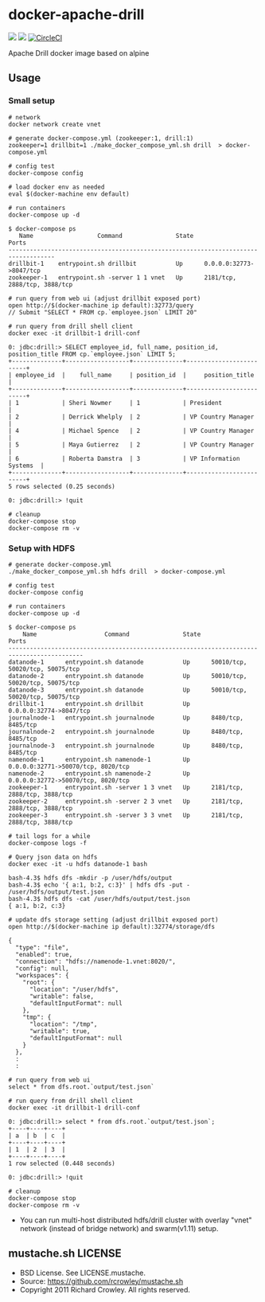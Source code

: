 # docker-apache-drill

[![](https://images.microbadger.com/badges/image/smizy/apache-drill:1.9-alpine.svg)](http://microbadger.com/images/smizy/apache-drill:1.9-alpine "Get your own version badge on microbadger.com")
[![](https://images.microbadger.com/badges/version/smizy/apache-drill:1.9-alpine.svg)](http://microbadger.com/images/smizy/apache-drill:1.9-alpine "Get your own version badge on microbadger.com")
[![CircleCI](https://circleci.com/gh/smizy/docker-apache-drill.svg?style=shield&circle-token=dfe0035c074dee01c850f7def4ccab95c392b696)](https://circleci.com/gh/smizy/docker-apache-drill)

Apache Drill docker image based on alpine

## Usage
### Small setup 
```
# network
docker network create vnet

# generate docker-compose.yml (zookeeper:1, drill:1)
zookeeper=1 drillbit=1 ./make_docker_compose_yml.sh drill  > docker-compose.yml

# config test
docker-compose config

# load docker env as needed
eval $(docker-machine env default)

# run containers
docker-compose up -d

$ docker-compose ps
   Name                  Command               State              Ports             
-----------------------------------------------------------------------------------
drillbit-1    entrypoint.sh drillbit           Up      0.0.0.0:32773->8047/tcp       
zookeeper-1   entrypoint.sh -server 1 1 vnet   Up      2181/tcp, 2888/tcp, 3888/tcp

# run query from web ui (adjust drillbit exposed port)
open http://$(docker-machine ip default):32773/query
// Submit "SELECT * FROM cp.`employee.json` LIMIT 20" 

# run query from drill shell client
docker exec -it drillbit-1 drill-conf

0: jdbc:drill:> SELECT employee_id, full_name, position_id, position_title FROM cp.`employee.json` LIMIT 5;
+--------------+------------------+--------------+-------------------------+
| employee_id  |    full_name     | position_id  |     position_title      |
+--------------+------------------+--------------+-------------------------+
| 1            | Sheri Nowmer     | 1            | President               |
| 2            | Derrick Whelply  | 2            | VP Country Manager      |
| 4            | Michael Spence   | 2            | VP Country Manager      |
| 5            | Maya Gutierrez   | 2            | VP Country Manager      |
| 6            | Roberta Damstra  | 3            | VP Information Systems  |
+--------------+------------------+--------------+-------------------------+
5 rows selected (0.25 seconds)

0: jdbc:drill:> !quit

# cleanup
docker-compose stop
docker-compose rm -v

```

### Setup with HDFS

```
# generate docker-compose.yml 
./make_docker_compose_yml.sh hdfs drill  > docker-compose.yml

# config test
docker-compose config

# run containers
docker-compose up -d

$ docker-compose ps
    Name                   Command               State                 Ports                
-------------------------------------------------------------------------------------------
datanode-1      entrypoint.sh datanode           Up      50010/tcp, 50020/tcp, 50075/tcp    
datanode-2      entrypoint.sh datanode           Up      50010/tcp, 50020/tcp, 50075/tcp    
datanode-3      entrypoint.sh datanode           Up      50010/tcp, 50020/tcp, 50075/tcp    
drillbit-1      entrypoint.sh drillbit           Up      0.0.0.0:32774->8047/tcp             
journalnode-1   entrypoint.sh journalnode        Up      8480/tcp, 8485/tcp                 
journalnode-2   entrypoint.sh journalnode        Up      8480/tcp, 8485/tcp                 
journalnode-3   entrypoint.sh journalnode        Up      8480/tcp, 8485/tcp                 
namenode-1      entrypoint.sh namenode-1         Up      0.0.0.0:32771->50070/tcp, 8020/tcp 
namenode-2      entrypoint.sh namenode-2         Up      0.0.0.0:32772->50070/tcp, 8020/tcp 
zookeeper-1     entrypoint.sh -server 1 3 vnet   Up      2181/tcp, 2888/tcp, 3888/tcp       
zookeeper-2     entrypoint.sh -server 2 3 vnet   Up      2181/tcp, 2888/tcp, 3888/tcp       
zookeeper-3     entrypoint.sh -server 3 3 vnet   Up      2181/tcp, 2888/tcp, 3888/tcp

# tail logs for a while
docker-compose logs -f

# Query json data on hdfs 
docker exec -it -u hdfs datanode-1 bash

bash-4.3$ hdfs dfs -mkdir -p /user/hdfs/output
bash-4.3$ echo '{ a:1, b:2, c:3}' | hdfs dfs -put - /user/hdfs/output/test.json
bash-4.3$ hdfs dfs -cat /user/hdfs/output/test.json
{ a:1, b:2, c:3}

# update dfs storage setting (adjust drillbit exposed port)
open http://$(docker-machine ip default):32774/storage/dfs

{
  "type": "file",
  "enabled": true,
  "connection": "hdfs://namenode-1.vnet:8020/",
  "config": null,
  "workspaces": {
    "root": {
      "location": "/user/hdfs",
      "writable": false,
      "defaultInputFormat": null
    },
    "tmp": {
      "location": "/tmp",
      "writable": true,
      "defaultInputFormat": null
    }
  },
  :
  :
  
# run query from web ui
select * from dfs.root.`output/test.json`

# run query from drill shell client
docker exec -it drillbit-1 drill-conf

0: jdbc:drill:> select * from dfs.root.`output/test.json`;
+----+----+----+
| a  | b  | c  |
+----+----+----+
| 1  | 2  | 3  |
+----+----+----+
1 row selected (0.448 seconds)

0: jdbc:drill:> !quit

# cleanup
docker-compose stop
docker-compose rm -v

```

* You can run multi-host distributed hdfs/drill cluster with overlay "vnet" network
(instead of bridge network) and swarm(v1.11) setup.
 

## mustache.sh LICENSE
* BSD License. See LICENSE.mustache.
* Source: https://github.com/rcrowley/mustache.sh
* Copyright 2011 Richard Crowley. All rights reserved.